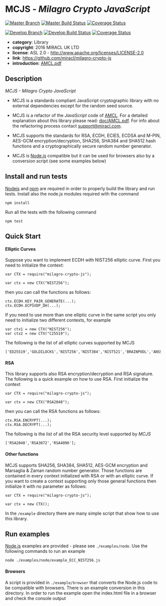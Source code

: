 # MCJS - *Milagro Crypto JavaScript*

[![Master Branch](https://img.shields.io/badge/-master:-gray.svg)](https://github.com/miracl/milagro-crypto-js/tree/master)
[![Master Build Status](https://secure.travis-ci.org/miracl/milagro-crypto-js.png?branch=master)](https://travis-ci.org/miracl/milagro-crypto-js?branch=master)
[![Coverage Status](https://coveralls.io/repos/github/miracl/milagro-crypto-js/badge.svg?branch=master)](https://coveralls.io/github/miracl/milagro-crypto-js?branch=master)

[![Develop Branch](https://img.shields.io/badge/-develop:-gray.svg)](https://github.com/miracl/milagro-crypto-js/tree/develop)
[![Develop Build Status](https://secure.travis-ci.org/miracl/milagro-crypto-js.png?branch=develop)](https://travis-ci.org/miracl/milagro-crypto-js?branch=develop)
[![Coverage Status](https://coveralls.io/repos/github/miracl/milagro-crypto-js/badge.svg?branch=develop)](https://coveralls.io/github/miracl/milagro-crypto-js?branch=develop)


* **category**:    Library
* **copyright**:   2016 MIRACL UK LTD
* **license**:     ASL 2.0 - http://www.apache.org/licenses/LICENSE-2.0
* **link**:        https://github.com/miracl/milagro-crypto-js
* **introduction**: [AMCL.pdf](doc/AMCL.pdf)

## Description

*MCJS - Milagro Crypto JavaScript*

* MCJS is a standards compliant JavaScript cryptographic library with no external dependencies except for the random seed source.

* MCJS is a refactor of the *JavaScript* code of [AMCL](https://github.com/miracl/amcl). For a detailed explanation about this library please read: [doc/AMCL.pdf](doc/AMCL.pdf). For info about the refactoring process contact support@miracl.com.

* MCJS supports the standards for RSA, ECDH, ECIES, ECDSA and M-PIN, AES-GCM encryption/decryption, SHA256, SHA384 and SHA512 hash functions and a cryptographically secure random number generator.

* MCJS is [Node.js](https://nodejs.org/en/) compatible but it can be used for browsers also by a conversion script (see some examples below)

## Install and run  tests

[Nodejs](https://nodejs.org/en/) and [npm](https://www.npmjs.com/) are required in order to properly build the library and run tests. Install also the node.js modules required with the command
```
npm install
```
Run all the tests with the following command
```
npm test
```

## Quick Start
#### Elliptic Curves
Suppose you want to implement ECDH with NIST256 elliptic curve. First you need to initialize the context:

```
var CTX = require("milagro-crypto-js");

var ctx = new CTX("NIST256");
```
then you can call the functions as follows:
```
ctx.ECDH.KEY_PAIR_GENERATE(...);
ctx.ECDH.ECPSVDP_DH(...);
```
If you need to use more than one elliptic curve in the same script you only need to initialize two different contexts, for example
```
var ctx1 = new CTX("NIST256");
var ctx2 = new CTX("C25519");
```
The following is the list of all elliptic curves supported by MCJS
```
['ED25519','GOLDILOCKS','NIST256','NIST384','NIST521','BRAINPOOL','ANSSI','HIFIVE','C25519','C41417','MF254W','MF254E','MF254M','MF256W','MF256E','MF256M','MS255W','MS255E','MS255M','MS256W','MS256E','MS256M','BN254','BN254CX','BLS383'];
```
#### RSA
This library supports also RSA encryption/decryption and RSA signature. The following is a quick example on how to use RSA. First initialize the context
```
var CTX = require("milagro-crypto-js");

var ctx = new CTX("RSA2048");
```
then you can call the RSA functions as follows:
```
ctx.RSA.ENCRYPT(...);
ctx.RSA.DECRYPT(...);
```
The following is the list of all the RSA security level supported by *MCJS*
```
['RSA2048','RSA3072','RSA4096'];
```
#### Other functions
MCJS supports SHA256, SHA384, SHA512, AES-GCM encryption and Marsaglia & Zaman random number generator. Those functions are contained in every context initialized with RSA or with an elliptic curve. If you want to create a context supporting only those general functions then initialize it with no parameter as follows:
```
var CTX = require("milagro-crypto-js");

var ctx = new CTX();
```
In the `/example` directory there are many simple script that show how to use this library.


## Run examples

[Node.js](https://nodejs.org/en/) examples are provided - please see `./examples/node`. Use the following commands to run an example

```
node ./examples/node/example_ECC_NIST256.js
```

#### Browsers

A script is provided in  `./example/browser` that converts the Node.js code to be compatible with browsers. There is an example conversion in this directory. 
In order to run the example open the index.html file in a browser and check the console output
